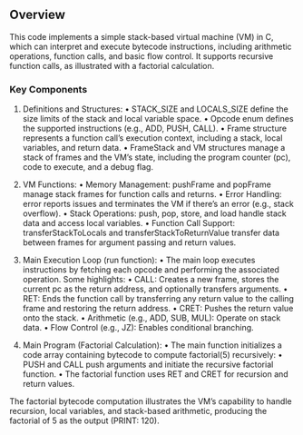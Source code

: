 
## Overview

This code implements a simple stack-based virtual machine (VM) in C, which can interpret and execute bytecode instructions, including arithmetic operations, function calls, and basic flow control. It supports recursive function calls, as illustrated with a factorial calculation.

### Key Components

1.	Definitions and Structures:
	•	STACK_SIZE and LOCALS_SIZE define the size limits of the stack and local variable space.
	•	Opcode enum defines the supported instructions (e.g., ADD, PUSH, CALL).
	•	Frame structure represents a function call’s execution context, including a stack, local variables, and return data.
	•	FrameStack and VM structures manage a stack of frames and the VM’s state, including the program counter (pc), code to execute, and a debug flag.

2.	VM Functions:
	•	Memory Management: pushFrame and popFrame manage stack frames for function calls and returns.
	•	Error Handling: error reports issues and terminates the VM if there’s an error (e.g., stack overflow).
	•	Stack Operations: push, pop, store, and load handle stack data and access local variables.
	•	Function Call Support: transferStackToLocals and transferStackToReturnValue transfer data between frames for argument passing and return values.

3.	Main Execution Loop (run function):
	•	The main loop executes instructions by fetching each opcode and performing the associated operation. Some highlights:
	•	CALL: Creates a new frame, stores the current pc as the return address, and optionally transfers arguments.
	•	RET: Ends the function call by transferring any return value to the calling frame and restoring the return address.
	•	CRET: Pushes the return value onto the stack.
	•	Arithmetic (e.g., ADD, SUB, MUL): Operate on stack data.
	•	Flow Control (e.g., JZ): Enables conditional branching.

4.	Main Program (Factorial Calculation):
	•	The main function initializes a code array containing bytecode to compute factorial(5) recursively:
	•	PUSH and CALL push arguments and initiate the recursive factorial function.
	•	The factorial function uses RET and CRET for recursion and return values.

The factorial bytecode computation illustrates the VM’s capability to handle recursion, local variables, and stack-based arithmetic, producing the factorial of 5 as the output (PRINT: 120).
